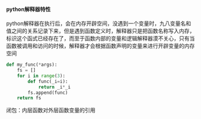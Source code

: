 #### python解释器特性

python解释器在执行后，会在内存开辟空间，没遇到一个变量时，九八变量名和值之间的关系记录下来，但是遇到函数定义时，解释器只是把函数名称写入内存，标识这个函式已经存在了，而至于函数内部的变量和逻辑解释器漠不关心，只有当函数被调用和访问的时候，解释器才会根据函数声明的变量来进行开辟变量的内存空间

```python
def my_func(*args):
    fs = []
    for i in range(3):
        def func(_i=i):
        	return _i*_i
        fs.append(func)
    return fs
```

闭包：内层函数对外层函数变量的引用